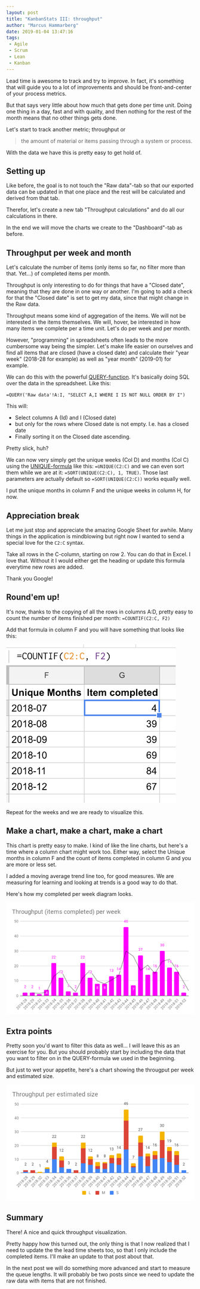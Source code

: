 ```yaml
---
layout: post
title: "KanbanStats III: throughput"
author: "Marcus Hammarberg"
date: 2019-01-04 13:47:16
tags:
 - Agile
 - Scrum
 - Lean
 - Kanban
---
```


Lead time is awesome to track and try to improve. In fact, it's something that will guide you to a lot of improvements and should be front-and-center of your process metrics. 

But that says very little about how much that gets done per time unit. Doing one thing in a day, fast and with quality, and then nothing for the rest of the month means that no other things gets done. 

Let's start to track another metric; throughput or 

> the amount of material or items passing through a system or process.

With the data we have this is pretty easy to get hold of. 

<a name='more'></a>

## Setting up

Like before, the goal is to not touch the "Raw data"-tab so that our exported data can be updated in that one place and the rest will be calculated and derived from that tab. 

Therefor, let's create a new tab "Throughput calculations" and do all our calculations in there.

In the end we will move the charts we create to the "Dashboard"-tab as before. 

## Throughput per week and month

Let's calculate the number of items (only items so far, no filter more than that. Yet...) of completed items per month.

Throughput is only interesting to do for things that have a "Closed date", meaning that they are done in one way or another.  I'm going to add a check for that the "Closed date" is set to get my data, since that might change in the Raw data. 

Throughput means some kind of aggregation of the items. We will not be interested in the items themselves. We will, hover, be interested in how many items we complete per a time unit. Let's do per week and per month. 

However, "programming" in spreadsheets often leads to the more cumbersome way being the simpler. Let's make life easier on ourselves and find all items that are closed (have a closed date) and calculate their "year week" (2018-28 for example) as well as "year month" (2019-01) for example.

We can do this with the powerful [QUERY-function](https://support.google.com/docs/answer/3093343?hl=en). It's basically doing SQL over the data in the spreadsheet. Like this:

```text
=QUERY('Raw data'!A:I, "SELECT A,I WHERE I IS NOT NULL ORDER BY I") 
```

This will:

* Select columns A (Id) and I (Closed date)
* but only for the rows where Closed date is not empty. I.e. has a closed date
* Finally sorting it on the Closed date ascending. 

Pretty slick, huh? 

We can now very simply get the unique weeks (Col D)  and months (Col C) using the [UNIQUE-formula](https://support.google.com/docs/answer/3093198?hl=en) like this: `=UNIQUE(C2:C)` and we can even sort them while we are at it:  `=SORT(UNIQUE(C2:C), 1, TRUE)`. Those last parameters are actually default so `=SORT(UNIQUE(C2:C))` works equally well.

I put the unique months in column F and the unique weeks in column H, for now. 

## Appreciation break

Let me just stop and appreciate the amazing Google Sheet for awhile. Many things in the application is mindblowing but right now I wanted to send a special love for the `C2:C` syntax. 

Take all rows in the C-column, starting on row 2. You can do that in Excel. I love that. Without it I would either get the heading or update this formula everytime new rows are added. 

Thank you Google!

## Round'em up!

It's now, thanks to the copying of all the rows in columns A:D, pretty easy to count the number of items finished per month: `=COUNTIF(C2:C, F2)` 

Add that formula in column F and you will have something that looks like this: 

![Completed per month](/img/completedPerMonth.png)

Repeat for the weeks and we are ready to visualize this.

## Make a chart, make a chart, make a chart

This chart is pretty easy to make. I kind of like the line charts, but here's a time where a column chart might work too. Either way, select the Unique months in column F and the count of items completed in column G and you are more or less set. 

I added a moving average trend line too, for good measures. We are measuring for learning and looking at trends is a good way to do that. 

Here's how my completed per week diagram looks. 

![Throughput per week](img/throughputPerWeek.png)

## Extra points

Pretty soon you'd want to filter this data as well... I will leave this as an exercise for you. But you should probably start by including the data that you want to filter on in the QUERY-formula we used in the beginning.

But just to wet your appetite, here's a chart showing the througput per week and estimated size.

![Througput per estimated size](/img/ThroughputPerEstimatedSize.png)

## Summary

There! A nice and quick throughput visualization. 

Pretty happy how this turned out, the only thing is that I now realized that I need to update the the lead time sheets too, so that I only include the completed items. I'll make an update to that post about that. 

In the next post we will do something more advanced and start to measure the queue lengths. It will probably be two posts since we need to update the raw data with items that are not finished. 
